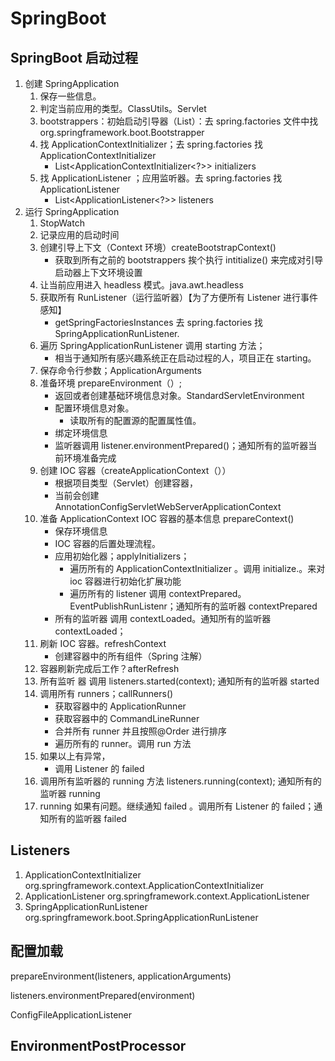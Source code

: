# SpringBoot

## SpringBoot 启动过程

1. 创建 SpringApplication
   1. 保存一些信息。
   2. 判定当前应用的类型。ClassUtils。Servlet
   3. bootstrappers：初始启动引导器（List<Bootstrapper>）：去 spring.factories 文件中找 org.springframework.boot.Bootstrapper
   4. 找 ApplicationContextInitializer；去 spring.factories 找 ApplicationContextInitializer
      - List<ApplicationContextInitializer<?>> initializers
   5. 找 ApplicationListener ；应用监听器。去 spring.factories 找 ApplicationListener
      - List<ApplicationListener<?>> listeners
2. 运行 SpringApplication
   1. StopWatch
   2. 记录应用的启动时间
   3. 创建引导上下文（Context 环境）createBootstrapContext()
      - 获取到所有之前的 bootstrappers 挨个执行 intitialize() 来完成对引导启动器上下文环境设置
   4. 让当前应用进入 headless 模式。java.awt.headless
   5. 获取所有 RunListener（运行监听器）【为了方便所有 Listener 进行事件感知】
      - getSpringFactoriesInstances 去 spring.factories 找 SpringApplicationRunListener.
   6. 遍历 SpringApplicationRunListener 调用 starting 方法；
      - 相当于通知所有感兴趣系统正在启动过程的人，项目正在 starting。
   7. 保存命令行参数；ApplicationArguments
   8. 准备环境 prepareEnvironment（）;
      - 返回或者创建基础环境信息对象。StandardServletEnvironment
      - 配置环境信息对象。
        - 读取所有的配置源的配置属性值。
      - 绑定环境信息
      - 监听器调用 listener.environmentPrepared()；通知所有的监听器当前环境准备完成
   9. 创建 IOC 容器（createApplicationContext（））
      - 根据项目类型（Servlet）创建容器，
      - 当前会创建 AnnotationConfigServletWebServerApplicationContext
   10. 准备 ApplicationContext IOC 容器的基本信息 prepareContext()
       - 保存环境信息
       - IOC 容器的后置处理流程。
       - 应用初始化器；applyInitializers；
         - 遍历所有的 ApplicationContextInitializer 。调用 initialize.。来对 ioc 容器进行初始化扩展功能
         - 遍历所有的 listener 调用 contextPrepared。EventPublishRunListenr；通知所有的监听器 contextPrepared
       - 所有的监听器 调用 contextLoaded。通知所有的监听器 contextLoaded；
   11. 刷新 IOC 容器。refreshContext
       - 创建容器中的所有组件（Spring 注解）
   12. 容器刷新完成后工作？afterRefresh
   13. 所有监听 器 调用 listeners.started(context); 通知所有的监听器 started
   14. 调用所有 runners；callRunners()
       - 获取容器中的 ApplicationRunner
       - 获取容器中的 CommandLineRunner
       - 合并所有 runner 并且按照@Order 进行排序
       - 遍历所有的 runner。调用 run 方法
   15. 如果以上有异常，
       - 调用 Listener 的 failed
   16. 调用所有监听器的 running 方法 listeners.running(context); 通知所有的监听器 running
   17. running 如果有问题。继续通知 failed 。调用所有 Listener 的 failed；通知所有的监听器 failed

## Listeners

1. ApplicationContextInitializer
   org.springframework.context.ApplicationContextInitializer
2. ApplicationListener
   org.springframework.context.ApplicationListener
3. SpringApplicationRunListener
   org.springframework.boot.SpringApplicationRunListener

## 配置加载

prepareEnvironment(listeners, applicationArguments)

listeners.environmentPrepared(environment)

ConfigFileApplicationListener

## EnvironmentPostProcessor

